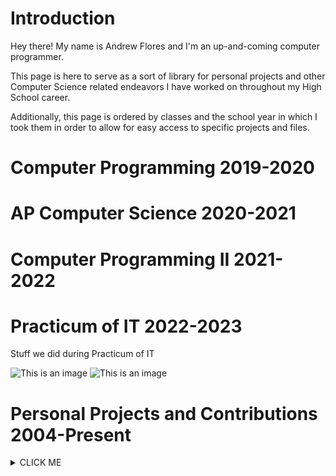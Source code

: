 # **Introduction**
Hey there! My name is Andrew Flores and I'm an up-and-coming computer programmer. 

This page is here to serve as a sort of library for personal projects and other Computer Science related endeavors I have worked on throughout my High School career.

Additionally, this page is ordered by classes and the school year in which I took them in order to allow for easy access to specific projects and files.

# **Computer Programming 2019-2020** 

# **AP Computer Science 2020-2021** 

# **Computer Programming II 2021-2022** 

# **Practicum of IT 2022-2023** 
Stuff we did during Practicum of IT

![This is an image](https://media.tenor.com/zF4cC3KCA1gAAAAM/chihuahua-rainbow.gif)
![This is an image](https://i.kym-cdn.com/photos/images/newsfeed/001/760/924/cbd.jpg)
# **Personal Projects and Contributions 2004-Present**

<details><summary>CLICK ME</summary>
<p>


#### We can hide anything, even code!

```ruby
   puts "Hello World"
```

</p>
</details>
